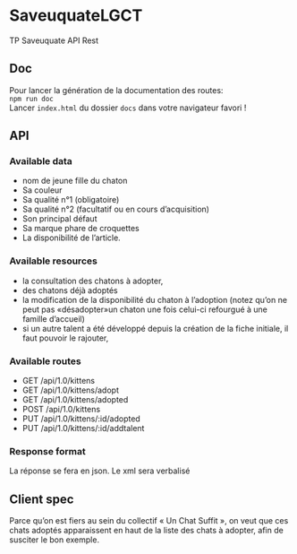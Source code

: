 # SaveuquateLGCT
TP Saveuquate API Rest

## Doc
Pour lancer la génération de la documentation des routes:  
`npm run doc`  
Lancer `index.html` du dossier `docs` dans votre navigateur favori !

## API
### Available data
 - nom de jeune fille du chaton 
 - Sa couleur 
 - Sa qualité n°1 (obligatoire) 
 - Sa qualité n°2 (facultatif ou en cours d’acquisition) 
 - Son principal défaut 
 - Sa marque phare de croquettes 
 - La disponibilité de l’article.
 
### Available resources
 - la consultation des chatons à adopter, 
 - des chatons déjà adoptés
 - la modification de la disponibilité du chaton à l’adoption (notez qu’on ne peut pas «désadopter»un chaton une fois celui-ci refourgué à une famille d’accueil)
 - si un autre talent a été développé depuis la création de la fiche initiale, il faut pouvoir le rajouter,
 
### Available routes
- GET /api/1.0/kittens
- GET /api/1.0/kittens/adopt
- GET /api/1.0/kittens/adopted
- POST /api/1.0/kittens
- PUT /api/1.0/kittens/:id/adopted
- PUT /api/1.0/kittens/:id/addtalent

### Response format
 La réponse se fera en json. Le xml sera verbalisé
 
## Client spec
 Parce qu’on est fiers au sein du collectif « Un Chat Suffit », on veut que ces chats adoptés apparaissent en haut de la liste des chats à adopter, afin de susciter le bon exemple.